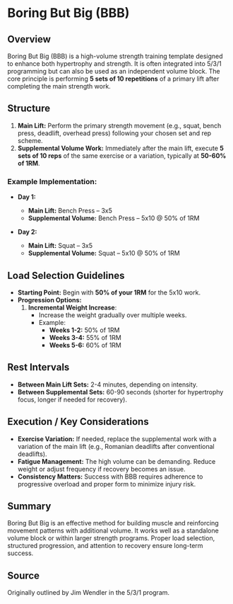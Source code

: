 # Boring But Big (BBB)

## Overview
Boring But Big (BBB) is a high-volume strength training template designed to enhance both hypertrophy and strength. It is often integrated into 5/3/1 programming but can also be used as an independent volume block. The core principle is performing **5 sets of 10 repetitions** of a primary lift after completing the main strength work.

## Structure
1. **Main Lift:** Perform the primary strength movement (e.g., squat, bench press, deadlift, overhead press) following your chosen set and rep scheme.
2. **Supplemental Volume Work:** Immediately after the main lift, execute **5 sets of 10 reps** of the same exercise or a variation, typically at **50-60% of 1RM**.

### Example Implementation:
- **Day 1:**
  - **Main Lift:** Bench Press – 3x5
  - **Supplemental Volume:** Bench Press – 5x10 @ 50% of 1RM

- **Day 2:**
  - **Main Lift:** Squat – 3x5
  - **Supplemental Volume:** Squat – 5x10 @ 50% of 1RM

## Load Selection Guidelines
- **Starting Point:** Begin with **50% of your 1RM** for the 5x10 work.
- **Progression Options:**
  1. **Incremental Weight Increase**:
     - Increase the weight gradually over multiple weeks.
     - Example:
       - **Weeks 1-2:** 50% of 1RM
       - **Weeks 3-4:** 55% of 1RM
       - **Weeks 5-6:** 60% of 1RM
 

## Rest Intervals
- **Between Main Lift Sets:** 2-4 minutes, depending on intensity.
- **Between Supplemental Sets:** 60-90 seconds (shorter for hypertrophy focus, longer if needed for recovery).

## Execution / Key Considerations
- **Exercise Variation:** If needed, replace the supplemental work with a variation of the main lift (e.g., Romanian deadlifts after conventional deadlifts).
- **Fatigue Management:** The high volume can be demanding. Reduce weight or adjust frequency if recovery becomes an issue.
- **Consistency Matters:** Success with BBB requires adherence to progressive overload and proper form to minimize injury risk.

## Summary
Boring But Big is an effective method for building muscle and reinforcing movement patterns with additional volume. It works well as a standalone volume block or within larger strength programs. Proper load selection, structured progression, and attention to recovery ensure long-term success.

## Source
Originally outlined by Jim Wendler in the 5/3/1 program.
